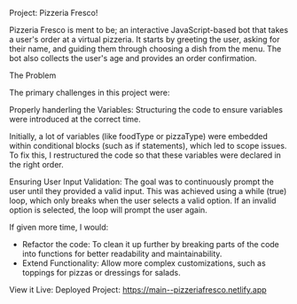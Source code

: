 Project: Pizzeria Fresco!

Pizzeria Fresco is ment to be; an interactive JavaScript-based bot that takes a user's order at a virtual pizzeria. It starts by greeting the user, asking for their name, and guiding them through choosing a dish from the menu. The bot also collects the user's age and provides an order confirmation.

The Problem

The primary challenges in this project were:

Properly handerling the Variables: Structuring the code to ensure variables were introduced at the correct time.

Initially, a lot of variables (like foodType or pizzaType) were embedded within conditional blocks (such as if statements), which led to scope issues. To fix this, I restructured the code so that these variables were declared in the right order.

Ensuring User Input Validation:
The goal was to continuously prompt the user until they provided a valid input. This was achieved using a while (true) loop, which only breaks when the user selects a valid option. If an invalid option is selected, the loop will prompt the user again.

If given more time, I would:

- Refactor the code: To clean it up further by breaking parts of the code into functions for better readability and maintainability.
- Extend Functionality: Allow more complex customizations, such as toppings for pizzas or dressings for salads.

View it Live:
Deployed Project: https://main--pizzeriafresco.netlify.app


